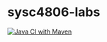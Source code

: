 # sysc4806-labs
[![Java CI with Maven](https://github.com/Justgo13/sysc4806-labs/actions/workflows/maven.yml/badge.svg)](https://github.com/Justgo13/sysc4806-labs/actions/workflows/maven.yml)
